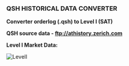 ### QSH HISTORICAL DATA CONVERTER

**Converter orderlog (.qsh) to Level I (SAT)**

**QSH source data - ftp://athistory.zerich.com**

**Level I Market Data:**

![LevelI](http://softalgotrade.com/images/github/Level1MarketData.png)